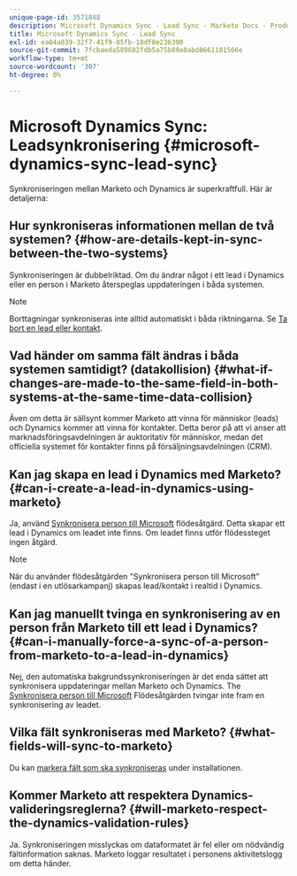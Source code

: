 ```yaml
---
unique-page-id: 3571848
description: Microsoft Dynamics Sync - Lead Sync - Marketo Docs - Produktdokumentation
title: Microsoft Dynamics Sync - Lead Sync
exl-id: ea04a039-32f7-41f9-85fb-18df8e236390
source-git-commit: 7fcbaeda589682fdb5a75b89a0abd8661181566e
workflow-type: tm+mt
source-wordcount: '307'
ht-degree: 0%

---
```


# Microsoft Dynamics Sync: Leadsynkronisering {#microsoft-dynamics-sync-lead-sync}

Synkroniseringen mellan Marketo och Dynamics är superkraftfull. Här är detaljerna:

## Hur synkroniseras informationen mellan de två systemen? {#how-are-details-kept-in-sync-between-the-two-systems}

Synkroniseringen är dubbelriktad. Om du ändrar något i ett lead i Dynamics eller en person i Marketo återspeglas uppdateringen i båda systemen.

>[!NOTE]
>
>Borttagningar synkroniseras inte alltid automatiskt i båda riktningarna. Se [Ta bort en lead eller kontakt](/help/marketo/product-docs/crm-sync/microsoft-dynamics-sync/deleting-a-lead-or-contact.md).

## Vad händer om samma fält ändras i båda systemen samtidigt? (datakollision) {#what-if-changes-are-made-to-the-same-field-in-both-systems-at-the-same-time-data-collision}

Även om detta är sällsynt kommer Marketo att vinna för människor (leads) och Dynamics kommer att vinna för kontakter. Detta beror på att vi anser att marknadsföringsavdelningen är auktoritativ för människor, medan det officiella systemet för kontakter finns på försäljningsavdelningen (CRM).

## Kan jag skapa en lead i Dynamics med Marketo? {#can-i-create-a-lead-in-dynamics-using-marketo}

Ja, använd [Synkronisera person till Microsoft](/help/marketo/product-docs/core-marketo-concepts/smart-campaigns/microsoft-dynamics-flow-actions/sync-person-to-microsoft.md) flödesåtgärd. Detta skapar ett lead i Dynamics om leadet inte finns. Om leadet finns utför flödessteget ingen åtgärd.

>[!NOTE]
>
>När du använder flödesåtgärden &quot;Synkronisera person till Microsoft&quot; (endast i en utlösarkampanj) skapas lead/kontakt i realtid i Dynamics.

## Kan jag manuellt tvinga en synkronisering av en person från Marketo till ett lead i Dynamics? {#can-i-manually-force-a-sync-of-a-person-from-marketo-to-a-lead-in-dynamics}

Nej, den automatiska bakgrundssynkroniseringen är det enda sättet att synkronisera uppdateringar mellan Marketo och Dynamics. The [Synkronisera person till Microsoft](/help/marketo/product-docs/core-marketo-concepts/smart-campaigns/microsoft-dynamics-flow-actions/sync-person-to-microsoft.md) Flödesåtgärden tvingar inte fram en synkronisering av leadet.

## Vilka fält synkroniseras med Marketo? {#what-fields-will-sync-to-marketo}

Du kan [markera fält som ska synkroniseras](/help/marketo/product-docs/crm-sync/microsoft-dynamics-sync/sync-setup/microsoft-dynamics-365-with-ropc-connection/step-4-of-4-connect.md#select-fields-to-sync) under installationen.

## Kommer Marketo att respektera Dynamics-valideringsreglerna? {#will-marketo-respect-the-dynamics-validation-rules}

Ja. Synkroniseringen misslyckas om dataformatet är fel eller om nödvändig fältinformation saknas. Marketo loggar resultatet i personens aktivitetslogg om detta händer.
